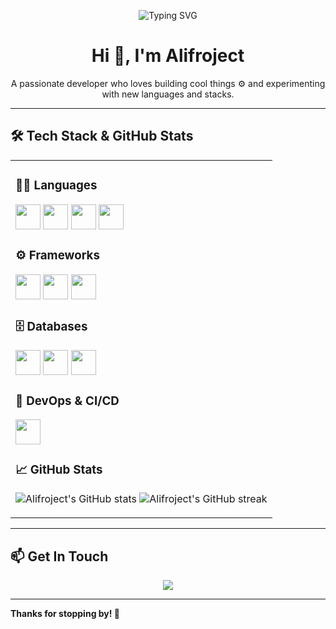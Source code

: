 <p align="center">
  <img src="https://readme-typing-svg.herokuapp.com?font=Fira+Code&weight=600&size=28&pause=1000&color=00FF00&center=true&vCenter=true&width=600&height=60&lines=Hello+World!+I'm+Alifroject.;Full-Stack+Developer+%7C+Tech+Enthusiast" alt="Typing SVG" />
</p>

<h1 align="center">Hi 👋, I'm Alifroject</h1>
<p align="center">A passionate developer who loves building cool things ⚙️ and experimenting with new languages and stacks.</p>

---

## 🛠️ Tech Stack & GitHub Stats

<div align="center">

<table>
  <tr>
    <td valign="top">

### 👨‍💻 Languages
<p>
  <img src="https://cdn.jsdelivr.net/gh/devicons/devicon/icons/javascript/javascript-original.svg" width="40" />
  <img src="https://cdn.jsdelivr.net/gh/devicons/devicon/icons/typescript/typescript-original.svg" width="40" />
  <img src="https://cdn.jsdelivr.net/gh/devicons/devicon/icons/python/python-original.svg" width="40" />
  <img src="https://cdn.jsdelivr.net/gh/devicons/devicon/icons/dart/dart-original.svg" width="40" />
</p>

### ⚙️ Frameworks
<p>
  <img src="https://cdn.jsdelivr.net/gh/devicons/devicon/icons/react/react-original.svg" width="40" />
  <img src="https://cdn.jsdelivr.net/gh/devicons/devicon/icons/nextjs/nextjs-original.svg" width="40" />
  <img src="https://cdn.jsdelivr.net/gh/devicons/devicon/icons/flutter/flutter-original.svg" width="40" />
</p>

### 🗄️ Databases
<p>
  <img src="https://cdn.jsdelivr.net/gh/devicons/devicon/icons/mysql/mysql-original.svg" width="40" />
  <img src="https://cdn.jsdelivr.net/gh/devicons/devicon/icons/postgresql/postgresql-original.svg" width="40" />
  <img src="https://cdn.jsdelivr.net/gh/devicons/devicon/icons/firebase/firebase-plain.svg" width="40" />
</p>

### 🚀 DevOps & CI/CD
<p>
  <img src="https://cdn.jsdelivr.net/gh/devicons/devicon/icons/git/git-original.svg" width="40" />
</p>

 

### 📈 GitHub Stats
<p align="center">
  <img src="https://github-readme-stats.vercel.app/api?username=alifroject&show_icons=true&theme=tokyonight" alt="Alifroject's GitHub stats" />
  <img src="https://github-readme-streak-stats.herokuapp.com/?user=alifroject&theme=tokyonight" alt="Alifroject's GitHub streak" />
</p>

 

</table>

</div>

---

## 📫 Get In Touch

<p align="center">
  <a href="https://github.com/alifroject"><img src="https://img.shields.io/badge/GitHub-%23333?style=for-the-badge&logo=github" /></a>
</p>

---

**Thanks for stopping by! 🙌**

